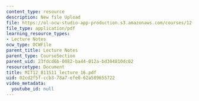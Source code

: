```yaml
---
content_type: resource
description: New file Upload
file: https://ol-ocw-studio-app-production.s3.amazonaws.com/courses/12-811-tropical-meteorology-spring-2011/02cd2f5fccb378a7efe062a589655722_MIT12_811S11_lecture_16.pdf
file_type: application/pdf
learning_resource_types:
- Lecture Notes
ocw_type: OCWFile
parent_title: Lecture Notes
parent_type: CourseSection
parent_uid: 23fdcd6b-0082-ba44-012a-bd304810dc02
resourcetype: Document
title: MIT12_811S11_lecture_16.pdf
uid: 02cd2f5f-ccb3-78a7-efe0-62a589655722
video_metadata:
  youtube_id: null
---
```

